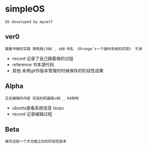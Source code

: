 simpleOS
===
`OS developed by myself`

ver0   
---
`跟着书做的实践 架构是i386 _ x86`	
`书名 《Orange‘s一个操作系统的实现》 于渊`
* record		记录了自己跟着做的过程  		
* reference		书本源代码  		
* 其他			未用git作版本管理的时候保存的阶段性成果  		
	
Alpha  			
---
`正在编辑的内容 实验的机器是x86 _ 64架构`
* ubuntu查看系统信息 lscpu
* record		记录编辑过程

Beta  				
---
`做完当前一个大功能之后的阶段性版本`

